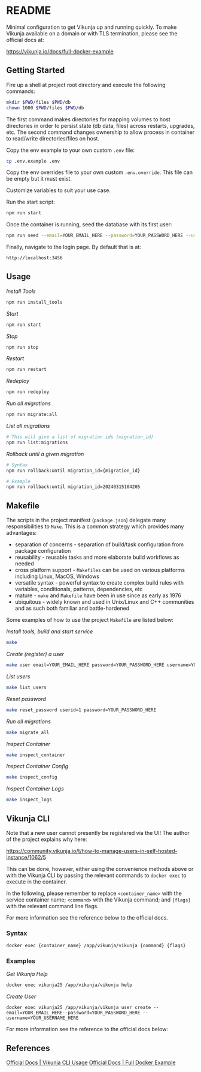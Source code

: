 # README
Minimal configuration to get Vikunja up and running quickly. To make Vikunja available on a domain or with TLS termination, please see the official docs at:

https://vikunja.io/docs/full-docker-example

## Getting Started

Fire up a shell at project root directory and execute the following commands:

```sh
mkdir $PWD/files $PWD/db
chown 1000 $PWD/files $PWD/db
```

The first command makes directories for mapping volumes to host directories in order to persist state (db data, files) across restarts, upgrades, etc. The second command changes ownership to allow process in container to read/write directories/files on host.

Copy the env example to your own custom `.env` file:

```sh
cp .env.example .env
```

Copy the env overrides file to your own custom `.env.override`. This file can be empty but it must exist. 

Customize variables to suit your use case.

Run the start script:

```sh
npm run start
```

Once the container is running, seed the database with its first user:

```sh
npm run seed --email=YOUR_EMAIL_HERE --password=YOUR_PASSWORD_HERE --username=YOUR_USERNAME_HERE
```

Finally, navigate to the login page. By default that is at:

```sh
http://localhost:3456
```


## Usage

_Install Tools_

```sh
npm run install_tools
```

_Start_
```sh
npm run start
```

_Stop_
```sh
npm run stop
```

_Restart_
```sh
npm run restart
```

_Redeploy_
```sh
npm run redeploy
```

_Run all migrations_
```sh
npm run migrate:all
```

_List all migrations_
```sh
# This will give a list of migration ids (migration_id)
npm run list:migrations
```

_Rollback until a given migration_
```sh
# Syntax
npm run rollback:until migration_id={migration_id}

# Example
npm run rollback:until migration_id=20240315104205
```

## Makefile

The scripts in the project manifest (`package.json`) delegate many responsibilities to `Make`. This is a common strategy which provides many advantages:

* separation of concerns - separation of build/task configuration from package configuration
* reusability - reusable tasks and more elaborate build workflows as needed
* cross platform support - `Makefiles` can be used on various platforms including Linux, MacOS, Windows
* versatile syntax - powerful syntax to create complex build rules with variables, conditionals, patterns, dependencies, etc
* mature - `make` and `Makefile` have been in use since as early as 1976
* ubiquitous - widely known and used in Unix/Linux and C++ communities and as such both familiar and battle-hardened

Some examples of how to use the project `Makefile` are listed below:

_Install tools, build and start service_

```sh
make
```

_Create (register) a user_


```sh
make user email=YOUR_EMAIL_HERE password=YOUR_PASSWORD_HERE username=YOUR_USERNAME_HERE

```

_List users_


```sh
make list_users
```

_Reset password_

```sh
make reset_password userid=1 password=YOUR_PASSWORD_HERE
```

_Run all migrations_

```sh
make migrate_all
```

_Inspect Container_

```sh
make inspect_container
```

_Inspect Container Config_

```sh
make inspect_config
```

_Inspect Container Logs_

```sh
make inspect_logs
```

## Vikunja CLI

Note that a new user cannot presently be registered via the UI! The author of the project explains why here: 

https://community.vikunja.io/t/how-to-manage-users-in-self-hosted-instance/1062/5

This can be done, however, either using the convenience methods above or with the Vikunja CLI by passing the relevant commands to `docker exec` to execute in the container. 

In the following, please remember to replace `<container_name>` with the service container name; `<command>` with the Vikunja command; and `{flags}` with the relevant command line flags. 

For more information see the reference below to the official docs.

### Syntax

```sh
docker exec {container_name} /app/vikunja/vikunja {command} {flags}
```

### Examples

_Get Vikunja Help_

```sh
docker exec vikunja25 /app/vikunja/vikunja help
```

_Create User_

```
docker exec vikunja25 /app/vikunja/vikunja user create --email=YOUR_EMAIL_HERE--password=YOUR_PASSWORD_HERE --username=YOUR_USERNAME_HERE
```

For more information see the reference to the official docs below:


## References

[Official Docs | Vikunja CLI Usage](https://vikunja.io/docs/cli)
[Official Docs | Full Docker Example](https://vikunja.io/docs/full-docker-example)